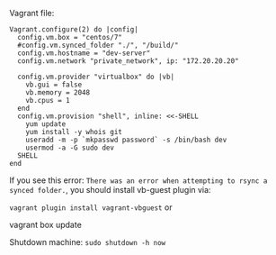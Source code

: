 Vagrant file:

```
Vagrant.configure(2) do |config|
  config.vm.box = "centos/7"
  #config.vm.synced_folder "./", "/build/"
  config.vm.hostname = "dev-server"
  config.vm.network "private_network", ip: "172.20.20.20"

  config.vm.provider "virtualbox" do |vb|
    vb.gui = false
    vb.memory = 2048
    vb.cpus = 1
  end
  config.vm.provision "shell", inline: <<-SHELL
    yum update
    yum install -y whois git
    useradd -m -p `mkpasswd password` -s /bin/bash dev
    usermod -a -G sudo dev
  SHELL
end
```

If you see this error: `There was an error when attempting to rsync a synced folder.`, you should install vb-guest plugin via:

`vagrant plugin install vagrant-vbguest`
or 

vagrant box update


Shutdown machine:
    `sudo shutdown -h now`